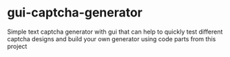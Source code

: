 # gui-captcha-generator
Simple text captcha generator with gui that can help to quickly test different captcha designs and build your own generator using code parts from this project
